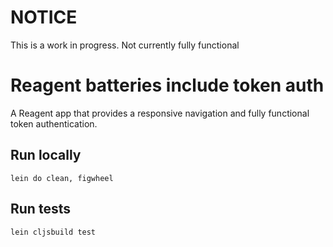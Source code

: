 # NOTICE

This is a work in progress. Not currently fully functional

# Reagent batteries include token auth

A Reagent app that provides a responsive navigation and fully functional token authentication.

## Run locally

`lein do clean, figwheel`

## Run tests

`lein cljsbuild test`
